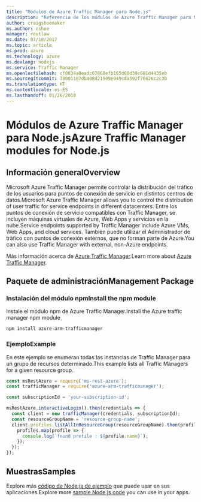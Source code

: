 ```yaml
---
title: "Módulos de Azure Traffic Manager para Node.js"
description: "Referencia de los módulos de Azure Traffic Manager para Node.js"
author: craigshoemaker
ms.author: cshoe
manager: routlaw
ms.date: 07/18/2017
ms.topic: article
ms.prod: azure
ms.technology: azure
ms.devlang: nodejs
ms.service: Traffic Manager
ms.openlocfilehash: cf0834a0eadc67868efb165d60d39c681d4435eb
ms.sourcegitcommit: 78001187db408d21909e949c8a592f76626c2c3b
ms.translationtype: HT
ms.contentlocale: es-ES
ms.lasthandoff: 01/26/2018
---
```

# <a name="azure-traffic-manager-modules-for-nodejs"></a><span data-ttu-id="49459-103">Módulos de Azure Traffic Manager para Node.js</span><span class="sxs-lookup"><span data-stu-id="49459-103">Azure Traffic Manager modules for Node.js</span></span>

## <a name="overview"></a><span data-ttu-id="49459-104">Información general</span><span class="sxs-lookup"><span data-stu-id="49459-104">Overview</span></span>

<span data-ttu-id="49459-105">Microsoft Azure Traffic Manager permite controlar la distribución del tráfico de los usuarios para puntos de conexión de servicio en distintos centros de datos.</span><span class="sxs-lookup"><span data-stu-id="49459-105">Microsoft Azure Traffic Manager allows you to control the distribution of user traffic for service endpoints in different datacenters.</span></span> <span data-ttu-id="49459-106">Entre los puntos de conexión de servicio compatibles con Traffic Manager, se incluyen máquinas virtuales de Azure, Web Apps y servicios en la nube.</span><span class="sxs-lookup"><span data-stu-id="49459-106">Service endpoints supported by Traffic Manager include Azure VMs, Web Apps, and cloud services.</span></span> <span data-ttu-id="49459-107">También puede utilizar el Administrador de tráfico con puntos de conexión externos, que no forman parte de Azure.</span><span class="sxs-lookup"><span data-stu-id="49459-107">You can also use Traffic Manager with external, non-Azure endpoints.</span></span>

<span data-ttu-id="49459-108">Más información acerca de [Azure Traffic Manager](https://docs.microsoft.com/azure/traffic-manager/traffic-manager-overview).</span><span class="sxs-lookup"><span data-stu-id="49459-108">Learn more about [Azure Traffic Manager](https://docs.microsoft.com/azure/traffic-manager/traffic-manager-overview).</span></span>

## <a name="management-package"></a><span data-ttu-id="49459-109">Paquete de administración</span><span class="sxs-lookup"><span data-stu-id="49459-109">Management Package</span></span>

### <a name="install-the-npm-module"></a><span data-ttu-id="49459-110">Instalación del módulo npm</span><span class="sxs-lookup"><span data-stu-id="49459-110">Install the npm module</span></span>

<span data-ttu-id="49459-111">Instale el módulo npm de Azure Traffic Manager.</span><span class="sxs-lookup"><span data-stu-id="49459-111">Install the Azure traffic manager npm module</span></span>

```bash
npm install azure-arm-trafficmanager
```

### <a name="example"></a><span data-ttu-id="49459-112">Ejemplo</span><span class="sxs-lookup"><span data-stu-id="49459-112">Example</span></span>

<span data-ttu-id="49459-113">En este ejemplo se enumeran todas las instancias de Traffic Manager para un grupo de recursos determinado.</span><span class="sxs-lookup"><span data-stu-id="49459-113">This example lists all Traffic Managers for a given resource group.</span></span>

```javascript
const msRestAzure = require('ms-rest-azure');
const trafficManager = require('azure-arm-trafficmanager');

const subscriptionId = 'your-subscription-id';

msRestAzure.interactiveLogin().then(credentials => {
  const client = new trafficManager(credentials, subscriptionId);
  const resourceGroupName = 'resource-group-name';
  client.profiles.listAllInResourceGroup(resourceGroupName).then(profiles => {
    profiles.map(profile => {
      console.log(`found profile : ${profile.name}`);
    });
  });
});
```

## <a name="samples"></a><span data-ttu-id="49459-114">Muestras</span><span class="sxs-lookup"><span data-stu-id="49459-114">Samples</span></span>

<span data-ttu-id="49459-115">Explore más [código de Node.js de ejemplo](https://azure.microsoft.com/resources/samples/?platform=nodejs) que puede usar en sus aplicaciones.</span><span class="sxs-lookup"><span data-stu-id="49459-115">Explore more [sample Node.js code](https://azure.microsoft.com/resources/samples/?platform=nodejs) you can use in your apps.</span></span>
